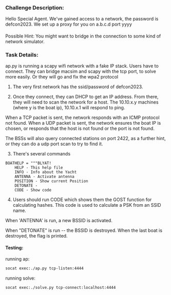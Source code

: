 ### Challenge Description:

Hello Special Agent. We've gained access to a network, the password is
defcon2023. We set up a proxy for you on a.b.c.d port yyyy

####
Possible Hint: You might want to bridge in the connection to some kind of network simulator.

### Task Details:

ap.py is running a scapy wifi network with a fake IP stack. Users have to connect.
They can bridge macsim and scapy with the tcp port, to solve more easily. Or they
will go and fix the wpa2 protocol

1.  The very first network has the ssid/password of defcon2023.

2. Once they connect, they can DHCP to get an IP address. From there,
they will need to scan the network for a host. The 10.10.x.y machines (where y is the boat ip),
10.10.x.1 will respond to ping.

When a TCP packet is sent, the network responds with an ICMP protocol not found.
When a UDP packet is sent, the network ensures the boat IP is chosen, or responds that the
host is not found or the port is not found.

The BSSs will also query connected stations on port 2422, as a further hint,
or they can do a udp port scan to try to find it.

3. There's several commands
```
BOATHELP = """BLYAT!
    HELP - This help file
    INFO - Info about the Yacht
    ANTENNA - Activate antenna
    POSITION - Show current Position
    DETONATE -
    CODE - Show code
```

4. Users should run CODE which shows them the GOST function for calculating hashes.
This code is used to calculate a PSK from an SSID name.

When 'ANTENNA' is run, a new BSSID is activated.

When "DETONATE" is run -- the BSSID is destroyed. When the last boat is destroyed,
the flag is printed.


#### Testing:

running ap:
```bash
socat exec:./ap.py tcp-listen:4444
```
running solve:
```bash
socat exec:./solve.py tcp-connect:localhost:4444
```
